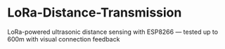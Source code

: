# LoRa-Distance-Transmission
LoRa-powered ultrasonic distance sensing with ESP8266 — tested up to 600m with visual connection feedback

